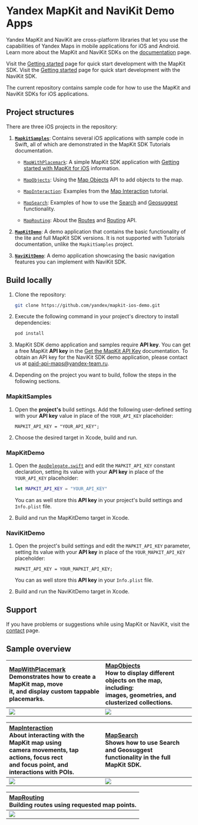 # Yandex MapKit and NaviKit Demo Apps

Yandex MapKit and NaviKit are cross-platform libraries that let you use the capabilities of Yandex Maps in mobile applications for iOS and Android. Learn more about the MapKit and NaviKit SDKs on the [documentation](https://yandex.ru/dev/mapkit/doc/en/?from=github-demo) page.

Visit the [Getting started](https://yandex.ru/dev/mapkit/doc/en/ios/generated/getting_started) page for quick start development with the MapKit SDK. 
Visit the [Getting started](https://yandex.ru/dev/mapkit/doc/en/ios/generated/navigation/getting_started) page for quick start development with the NaviKit SDK. 

The current repository contains sample code for how to use the MapKit and NaviKit SDKs for iOS applications.

## Project structures

There are three iOS projects in the repository:

1. [__`MapkitSamples`__](mapkit-samples): Contains several iOS applications with sample code in Swift, all of which are demonstrated in the MapKit SDK Tutorials documentation.

    - [`MapWithPlacemark`](mapkit-samples/MapWithPlacemark): A simple MapKit SDK application with [Getting started with MapKit for iOS](https://yandex.ru/dev/mapkit/doc/en/ios/generated/getting_started) information.

    - [`MapObjects`](mapkit-samples/MapObjects): Using the [Map Objects](https://yandex.ru/dev/mapkit/doc/en/ios/generated/tutorials/map_objects) API to add objects to the map.

    - [`MapInteraction`](mapkit-samples/MapInteraction): Examples from the [Map Interaction](https://yandex.ru/dev/mapkit/doc/en/ios/generated/tutorials/map_interaction) tutorial.

    - [`MapSearch`](mapkit-samples/MapSearch): Examples of how to use the [Search](https://yandex.ru/dev/mapkit/doc/en/ios/generated/tutorials/map_search) and [Geosuggest](https://yandex.ru/dev/mapkit/doc/en/ios/generated/tutorials/map_suggest) functionality.

    - [`MapRouting`](mapkit-samples/MapRouting): About the [Routes](https://yandex.ru/dev/mapkit/doc/en/ios/generated/tutorials/map_routes) and [Routing](https://yandex.ru/dev/mapkit/doc/en/ios/generated/tutorials/map_routing) API.

2. [__`MapKitDemo`__](mapkit-demo): A demo application that contains the basic functionality of the lite and full MapKit SDK versions. It is not supported with Tutorials documentation, unlike the `MapkitSamples` project.

3. [__`NaviKitDemo`__](navikit-ios-demo): A demo application showcasing the basic navigation features you can implement with NaviKit SDK.

## Build locally

1. Clone the repository:
    ```sh
    git clone https://github.com/yandex/mapkit-ios-demo.git
    ```

2. Execute the following command in your project's directory to install dependencies:
    ```sh
    pod install
    ```

3. MapKit SDK demo application and samples require __API key__. You can get a free MapKit __API key__ in the [Get the MapKit API Key](https://yandex.ru/dev/mapkit/doc/en/ios/generated/getting_started#key) documentation. To obtain an API key for the NaviKit SDK demo application, please contact us at [paid-api-maps@yandex-team.ru](mailto:paid-api-maps@yandex-team.ru). 

4. Depending on the project you want to build, follow the steps in the following sections.

### MapkitSamples

1. Open the __project's__ build settings. Add the following user-defined setting with your __API key__ value in place of the `YOUR_API_KEY` placeholder:

    ```pbxproj
    MAPKIT_API_KEY = "YOUR_API_KEY";
    ```

2. Choose the desired target in Xcode, build and run.

### MapKitDemo

1. Open the [`AppDelegate.swift`](mapkit-demo/MapKitDemo/AppDelegate.swift) and edit the `MAPKIT_API_KEY` constant declaration, setting its value with your __API key__ in place of the `YOUR_API_KEY` placeholder:

    ```swift
    let MAPKIT_API_KEY = "YOUR_API_KEY"
    ```

    You can as well store this __API key__ in your project's build settings and `Info.plist` file.

2. Build and run the MapKitDemo target in Xcode.

### NaviKitDemo

1. Open the project's build settings and edit the `MAPKIT_API_KEY` parameter, setting its value with your __API key__ in place of the `YOUR_MAPKIT_API_KEY` placeholder:

    ```MAPKIT_API_KEY = YOUR_MAPKIT_API_KEY;```

    You can as well store this __API key__ in your `Info.plist` file.

2. Build and run the NaviKitDemo target in Xcode.

## Support

If you have problems or suggestions while using MapKit or NaviKit, visit the [contact](https://yandex.ru/dev/mapkit/doc/en/feedback/) page.

## Sample overview

| [MapWithPlacemark](mapkit-samples/MapWithPlacemark) <br>Demonstrates how to create a MapKit map, move<br>it, and display custom tappable placemarks. | [MapObjects](mapkit-samples/MapObjects) <br>How to display different objects on the map, including:<br>images, geometries, and clusterized collections. |
|:-|:-|
| ![](_assets/map_with_placemark_demo.gif) | ![](_assets/map_objects_demo.gif) |

| [MapInteraction](mapkit-samples/MapInteraction)<br> About interacting with the MapKit map using <br>camera movements, tap actions, focus rect <br> and focus point, and interactions with POIs. | [MapSearch](mapkit-samples/MapSearch) <br>Shows how to use Search and Geosuggest <br>functionality in the full MapKit SDK. |
|:-|:-|
| ![](_assets/map_interaction_demo.gif) | ![](_assets/map_search_demo.gif) |

| [MapRouting](mapkit-samples/map-routing)<br> Building routes using requested map points. |
|:-|
| ![](_assets/map_routing_demo.gif) |

